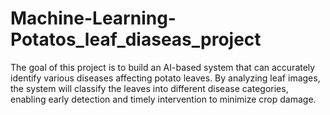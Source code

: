 # Machine-Learning-Potatos_leaf_diaseas_project
The goal of this project is to build an AI-based system that can accurately identify various diseases affecting potato leaves. By analyzing leaf images, the system will classify the leaves into different disease categories, enabling early detection and timely intervention to minimize crop damage.
